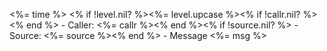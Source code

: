 <%= time %> <% if !level.nil? %><%= level.upcase %><% if !callr.nil? %><% end %>
	- Caller: <%= callr %><% end %><% if !source.nil? %>
	- Source: <%= source %><% end %>
	- Message <%= msg %>